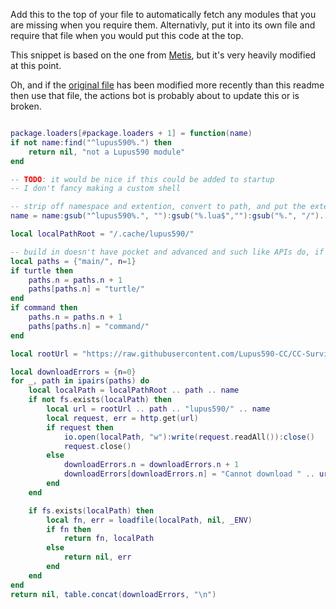 Add this to the top of your file to automatically fetch any modules that you are missing when you require them.
Alternativly, put it into its own file and require that file when you would put this code at the top.

This snippet is based on the one from [Metis](https://metis.madefor.cc/), but it's very heavily modified at this point.

Oh, and if the [original file](custom_require_package_loader.lua) has been modified more recently than this readme then use that file, the actions bot is probably about to update this or is broken. 

```lua:custom_require_package_loader.lua

package.loaders[#package.loaders + 1] = function(name)
if not name:find("^lupus590%.") then
    return nil, "not a Lupus590 module"
end

-- TODO: it would be nice if this could be added to startup
-- I don't fancy making a custom shell

-- strip off namespace and extention, convert to path, and put the extention back on
name = name:gsub("^lupus590%.", ""):gsub("%.lua$",""):gsub("%.", "/")..".lua"

local localPathRoot = "/.cache/lupus590/"

-- build in doesn't have pocket and advanced and such like APIs do, if this changes then we just need to add the appropriate part here
local paths = {"main/", n=1}
if turtle then
    paths.n = paths.n + 1
    paths[paths.n] = "turtle/"
end
if command then
    paths.n = paths.n + 1
    paths[paths.n] = "command/"
end

local rootUrl = "https://raw.githubusercontent.com/Lupus590-CC/CC-Survival-Programs/master/assets/computercraft/lua/rom/modules/"

local downloadErrors = {n=0}
for _, path in ipairs(paths) do
    local localPath = localPathRoot .. path .. name
    if not fs.exists(localPath) then
        local url = rootUrl .. path .. "lupus590/" .. name
        local request, err = http.get(url)
        if request then
            io.open(localPath, "w"):write(request.readAll()):close()
            request.close()
        else
            downloadErrors.n = downloadErrors.n + 1
            downloadErrors[downloadErrors.n] = "Cannot download " .. url .. ": " .. err
        end
    end

    if fs.exists(localPath) then
        local fn, err = loadfile(localPath, nil, _ENV)
        if fn then
            return fn, localPath
        else
            return nil, err
        end
    end
end
return nil, table.concat(downloadErrors, "\n")

```
